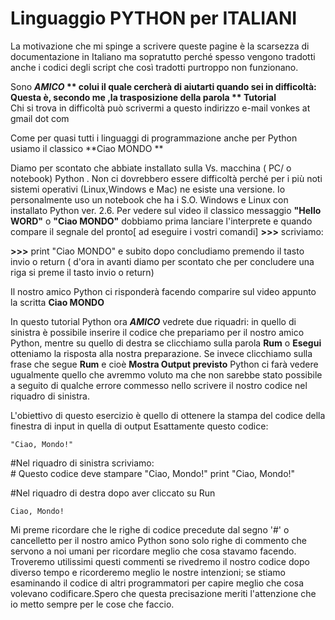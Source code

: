 # Linguaggio PYTHON per ITALIANI

La motivazione che mi spinge a scrivere queste pagine è la scarsezza di documentazione in Italiano ma sopratutto perché spesso
vengono tradotti anche i codici degli script che così tradotti purtroppo non funzionano. 


Sono **_AMICO_ ** colui il quale cercherà di aiutarti quando sei in difficoltà: <br>
Questa è, secondo me ,la trasposizione della parola ** Tutorial** <br>
Chi si trova  in difficoltà può scrivermi a questo indirizzo e-mail vonkes at gmail dot com  <br>

Come per quasi tutti i linguaggi di programmazione anche per Python usiamo il classico  **Ciao MONDO **

Diamo per scontato che abbiate installato sulla Vs. macchina ( PC/ o notebook) Python . Non ci dovrebbero essere difficoltà perché per i più noti sistemi operativi (Linux,Windows e Mac) ne esiste una versione. Io personalmente uso un notebook che ha i S.O. Windows e Linux  con installato Python ver. 2.6. 
Per vedere sul video il classico messaggio **"Hello WORD"** o **"Ciao MONDO"** dobbiamo prima lanciare l'interprete e quando  compare il segnale  del pronto[ ad eseguire i vostri comandi] **>>>**  scriviamo: 

**>>>** print "Ciao MONDO"  e subito dopo concludiamo premendo il tasto invio o return ( d'ora in avanti diamo per scontato che per concludere una riga si preme il tasto invio o return)

Il nostro amico Python ci risponderà facendo comparire sul video appunto la scritta **Ciao MONDO**

In questo tutorial Python ora **_AMICO_** vedrete due riquadri: in quello di sinistra è possibile inserire il codice che prepariamo per il nostro amico Python, mentre su quello di destra se clicchiamo sulla parola **Rum** o **Esegui** otteniamo la risposta alla nostra preparazione. Se invece clicchiamo sulla frase che segue **Rum**  e cioè **Mostra Output previsto** Python ci farà vedere ugualmente quello che avremmo voluto ma che non sarebbe stato possibile a seguito di qualche errore commesso nello scrivere il nostro codice nel riquadro di sinistra.

 L'obiettivo di questo esercizio è quello di ottenere la stampa del codice della finestra di input in quella di output Esattamente questo codice:	

	"Ciao, Mondo!"			 

 
#Nel riquadro di sinistra scriviamo:	
	# Questo codice deve stampare "Ciao, Mondo!"
        print "Ciao, Mondo!"					

#Nel riquadro di destra dopo aver cliccato su Run

	Ciao, Mondo!	
	
Mi preme ricordare che le righe di codice precedute dal segno '#' o cancelletto per il nostro amico Python sono solo righe di commento che servono a noi umani per ricordare meglio che cosa stavamo facendo. Troveremo utilissimi questi commenti se rivedremo il nostro codice dopo diverso tempo e ricorderemo meglio le nostre intenzioni; se stiamo esaminando  il codice di altri programmatori per capire meglio che cosa volevano codificare.Spero che questa precisazione meriti l'attenzione che io metto sempre per le cose che faccio.